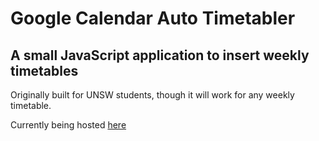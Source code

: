 # Google Calendar Auto Timetabler

## A small JavaScript application to insert weekly timetables

Originally built for UNSW students, though it will work for any weekly timetable.

Currently being hosted [here](https://jpillora.github.com//gcal-auto-timetabler/blob/master/run.html)
